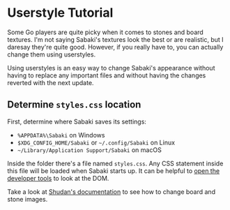 # Userstyle Tutorial

Some Go players are quite picky when it comes to stones and board textures. I'm
not saying Sabaki's textures look the best or are realistic, but I daresay
they're quite good. However, if you really have to, you can actually change them
using userstyles.

Using userstyles is an easy way to change Sabaki's appearance without having to
replace any important files and without having the changes reverted with the
next update.

## Determine `styles.css` location

First, determine where Sabaki saves its settings:

- `%APPDATA%\Sabaki` on Windows
- `$XDG_CONFIG_HOME/Sabaki` or `~/.config/Sabaki` on Linux
- `~/Library/Application Support/Sabaki` on macOS

Inside the folder there's a file named `styles.css`. Any CSS statement inside
this file will be loaded when Sabaki starts up. It can be helpful to
[open the developer tools](debugging.md) to look at the DOM.

Take a look at
[Shudan's documentation](https://github.com/SabakiHQ/Shudan/tree/master/docs#styling)
to see how to change board and stone images.
